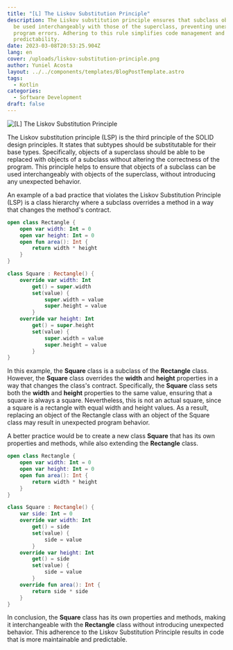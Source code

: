 ```yaml
---
title: "[L] The Liskov Substitution Principle"
description: The Liskov substitution principle ensures that subclass objects can
  be used interchangeably with those of the superclass, preventing unexpected
  program errors. Adhering to this rule simplifies code management and increases
  predictability.
date: 2023-03-08T20:53:25.904Z
lang: en
cover: /uploads/liskov-substitution-principle.png
author: Yuniel Acosta
layout: ../../components/templates/BlogPostTemplate.astro
tags:
  - Kotlin
categories:
  - Software Development
draft: false
---
```


![[L] The Liskov Substitution Principle](/uploads/liskov-substitution-principle.png '[L] The Liskov Substitution Principle')

The Liskov substitution principle (LSP) is the third principle of the SOLID design principles. It states that subtypes should be substitutable for their base types. Specifically, objects of a superclass should be able to be replaced with objects of a subclass without altering the correctness of the program. This principle helps to ensure that objects of a subclass can be used interchangeably with objects of the superclass, without introducing any unexpected behavior.

An example of a bad practice that violates the Liskov Substitution Principle (LSP) is a class hierarchy where a subclass overrides a method in a way that changes the method's contract.

```kotlin
open class Rectangle {
    open var width: Int = 0
    open var height: Int = 0
    open fun area(): Int {
        return width * height
    }
}

class Square : Rectangle() {
    override var width: Int
        get() = super.width
        set(value) {
            super.width = value
            super.height = value
        }
    override var height: Int
        get() = super.height
        set(value) {
            super.width = value
            super.height = value
        }
}

```

In this example, the **Square** class is a subclass of the **Rectangle** class. However, the **Square** class overrides the **width** and **height** properties in a way that changes the class's contract. Specifically, the **Square** class sets both the **width** and **height** properties to the same value, ensuring that a square is always a square. Nevertheless, this is not an actual square, since a square is a rectangle with equal width and height values. As a result, replacing an object of the Rectangle class with an object of the Square class may result in unexpected program behavior.

A better practice would be to create a new class **Square** that has its own properties and methods, while also extending the **Rectangle** class.

```kotlin
open class Rectangle {
    open var width: Int = 0
    open var height: Int = 0
    open fun area(): Int {
        return width * height
    }
}

class Square : Rectangle() {
    var side: Int = 0
    override var width: Int
        get() = side
        set(value) {
            side = value
        }
    override var height: Int
        get() = side
        set(value) {
            side = value
        }
    override fun area(): Int {
        return side * side
    }
}

```

In conclusion, the **Square** class has its own properties and methods, making it interchangeable with the **Rectangle** class without introducing unexpected behavior. This adherence to the Liskov Substitution Principle results in code that is more maintainable and predictable.
